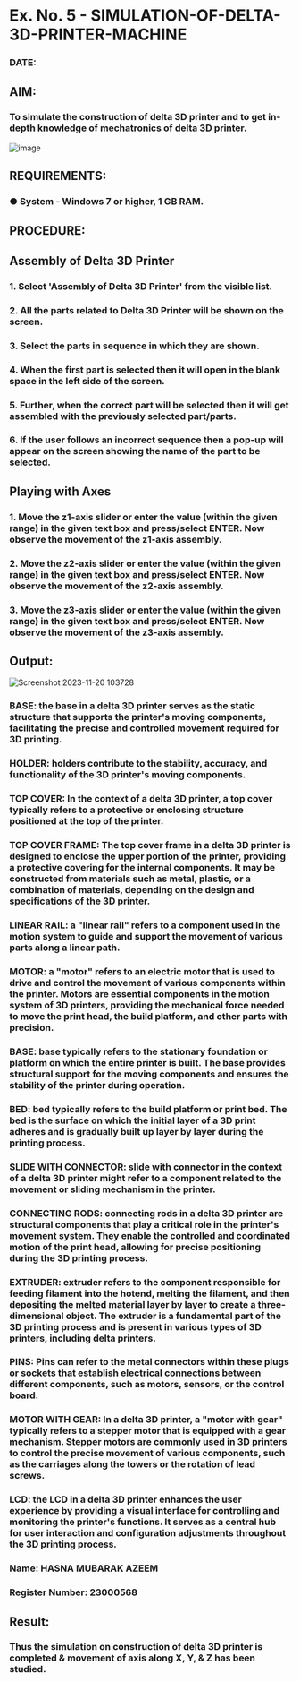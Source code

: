 # Ex. No. 5 - SIMULATION-OF-DELTA-3D-PRINTER-MACHINE

### DATE: 
## AIM:
### To simulate the construction of delta 3D printer and to get in-depth knowledge of mechatronics of delta 3D printer.

![image](https://github.com/Sellakumar1987/Ex.-No.-5---SIMULATION-OF-DELTA-3D-PRINTER-MACHINE/assets/113594316/c784471e-098f-456d-9c1b-e9f0ce56cc9b)

## REQUIREMENTS:
### ●	System - Windows 7 or higher, 1 GB RAM.

## PROCEDURE:

## Assembly of Delta 3D Printer
### 1.	Select 'Assembly of Delta 3D Printer' from the visible list.
### 2.	All the parts related to Delta 3D Printer will be shown on the screen.
### 3.	Select the parts in sequence in which they are shown.
### 4.	When the first part is selected then it will open in the blank space in the left side of the screen.
### 5.	Further, when the correct part will be selected then it will get assembled with the previously selected part/parts.
### 6.	If the user follows an incorrect sequence then a pop-up will appear on the screen showing the name of the part to be selected.

## Playing with Axes
### 1.	Move the z1-axis slider or enter the value (within the given range) in the given text box and press/select ENTER. Now observe the movement of the z1-axis assembly.
### 2.	Move the z2-axis slider or enter the value (within the given range) in the given text box and press/select ENTER. Now observe the movement of the z2-axis assembly.
### 3.	Move the z3-axis slider or enter the value (within the given range) in the given text box and press/select ENTER. Now observe the movement of the z3-axis assembly.

## Output:
![Screenshot 2023-11-20 103728](https://github.com/hasnu0406/Ex.-No.-5---SIMULATION-OF-DELTA-3D-PRINTER-MACHINE/assets/135305537/789d1979-2445-469d-8966-cc922ce6a141)
### BASE: the base in a delta 3D printer serves as the static structure that supports the printer's moving components, facilitating the precise and controlled movement required for 3D printing.

### HOLDER: holders contribute to the stability, accuracy, and functionality of the 3D printer's moving components.

### TOP COVER: In the context of a delta 3D printer, a top cover typically refers to a protective or enclosing structure positioned at the top of the printer.

### TOP COVER FRAME: The top cover frame in a delta 3D printer is designed to enclose the upper portion of the printer, providing a protective covering for the internal components. It may be constructed from materials such as metal, plastic, or a combination of materials, depending on the design and specifications of the 3D printer.

### LINEAR RAIL: a "linear rail" refers to a component used in the motion system to guide and support the movement of various parts along a linear path.

### MOTOR: a "motor" refers to an electric motor that is used to drive and control the movement of various components within the printer. Motors are essential components in the motion system of 3D printers, providing the mechanical force needed to move the print head, the build platform, and other parts with precision.

### BASE: base typically refers to the stationary foundation or platform on which the entire printer is built. The base provides structural support for the moving components and ensures the stability of the printer during operation.

### BED: bed typically refers to the build platform or print bed. The bed is the surface on which the initial layer of a 3D print adheres and is gradually built up layer by layer during the printing process.

### SLIDE WITH CONNECTOR: slide with connector in the context of a delta 3D printer might refer to a component related to the movement or sliding mechanism in the printer.

### CONNECTING RODS: connecting rods in a delta 3D printer are structural components that play a critical role in the printer's movement system. They enable the controlled and coordinated motion of the print head, allowing for precise positioning during the 3D printing process. 

### EXTRUDER: extruder refers to the component responsible for feeding filament into the hotend, melting the filament, and then depositing the melted material layer by layer to create a three-dimensional object. The extruder is a fundamental part of the 3D printing process and is present in various types of 3D printers, including delta printers.

### PINS: Pins can refer to the metal connectors within these plugs or sockets that establish electrical connections between different components, such as motors, sensors, or the control board.

### MOTOR WITH GEAR: In a delta 3D printer, a "motor with gear" typically refers to a stepper motor that is equipped with a gear mechanism. Stepper motors are commonly used in 3D printers to control the precise movement of various components, such as the carriages along the towers or the rotation of lead screws.

### LCD: the LCD in a delta 3D printer enhances the user experience by providing a visual interface for controlling and monitoring the printer's functions. It serves as a central hub for user interaction and configuration adjustments throughout the 3D printing process.

### Name: HASNA MUBARAK AZEEM
### Register Number: 23000568

## Result: 
### Thus the simulation on construction of delta 3D printer is completed & movement of axis along X, Y, & Z has been studied.
